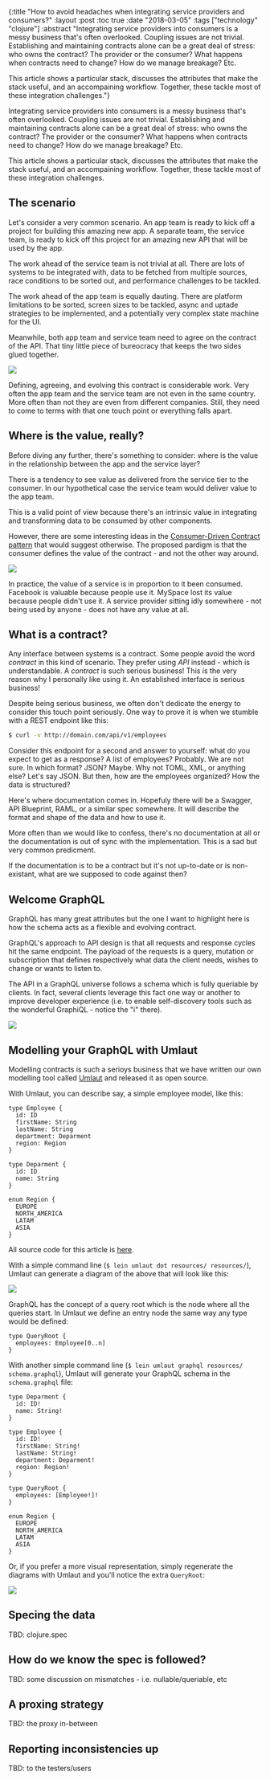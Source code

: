 {:title  "How to avoid headaches when integrating service providers and consumers?"
 :layout :post
 :toc    true
 :date   "2018-03-05"
 :tags   ["technology" "clojure"]
 :abstract "Integrating service providers into consumers is a messy business that's often overlooked. Coupling issues are not trivial. Establishing and maintaining contracts alone can be a great deal of stress: who owns the contract? The provider or the consumer? What happens when contracts need to change? How do we manage breakage? Etc.

This article shows a particular stack, discusses the attributes that make the stack useful, and an accompaining workflow. Together, these tackle most of these integration challenges."}

Integrating service providers into consumers is a messy business that's often overlooked. Coupling issues are not trivial. Establishing and maintaining contracts alone can be a great deal of stress: who owns the contract? The provider or the consumer? What happens when contracts need to change? How do we manage breakage? Etc.

This article shows a particular stack, discusses the attributes that make the stack useful, and an accompaining workflow. Together, these tackle most of these integration challenges.


## The scenario

Let's consider a very common scenario. An app team is ready to kick off a project for building this amazing new app. A separate team, the service team, is ready to kick off this project for an amazing new API that will be used by the app.

The work ahead of the service team is not trivial at all. There are lots of systems to be integrated with, data to be fetched from multiple sources, race conditions to be sorted out, and performance challenges to be tackled.

The work ahead of the app team is equally dauting. There are platform limitations to be sorted, screen sizes to be tackled, async and uptade strategies to be implemented, and a potentially very complex state machine for the UI.

Meanwhile, both app team and service team need to agree on the contract of the API. That tiny little piece of bureocracy that keeps the two sides glued together.

![](setup.png)

Defining, agreeing, and evolving this contract is considerable work. Very often the app team and the service team are not even in the same country. More often than not they are even from different companies. Still, they need to come to terms with that one touch point or everything falls apart.


## Where is the value, really?

Before diving any further, there's something to consider: where is the value in the relationship between the app and the service layer?

There is a tendency to see value as delivered from the service tier to the consumer. In our hypothetical case the service team would deliver value to the app team.

This is a valid point of view because there's an intrinsic value in integrating and transforming data to be consumed by other components.

However, there are some interesting ideas in the [Consumer-Driven Contract pattern](https://www.martinfowler.com/articles/consumerDrivenContracts.html) that would suggest otherwise. The proposed pardigm is that the consumer defines the value of the contract - and not the other way around.

![](value.png)

In practice, the value of a service is in proportion to it been consumed. Facebook is valuable because people use it. MySpace lost its value because people didn't use it. A service provider sitting idly somewhere - not being used by anyone - does not have any value at all.


## What is a contract?

Any interface between systems is a contract. Some people avoid the word _contract_ in this kind of scenario. They prefer using _API_ instead - which is understandable. A _contract_ is such serious business! This is the very reason why I personally like using it. An established interface is serious business!

Despite being serious business, we often don't dedicate the energy to consider this touch point seriously. One way to prove it is when we stumble with a REST endpoint like this:

```bash
$ curl -v http://domain.com/api/v1/employees
```

Consider this endpoint for a second and answer to yourself: what do you expect to get as a response? A list of employees? Probably. We are not sure. In which format? JSON? Maybe. Why not TOML, XML, or anything else? Let's say JSON. But then, how are the employees organized? How the data is structured?

Here's where documentation comes in. Hopefuly there will be a Swagger, API Blueprint, RAML, or a similar spec somewhere. It will describe the format and shape of the data and how to use it.

More often than we would like to confess, there's no documentation at all or the documentation is out of sync with the implementation. This is a sad but very common predicment.

If the documentation is to be a contract but it's not up-to-date or is non-existant, what are we supposed to code against then?

## Welcome GraphQL

GraphQL has many great attributes but the one I want to highlight here is how the schema acts as a flexible and evolving contract.

GraphQL's approach to API design is that all requests and response cycles hit the same endpoint. The payload of the requests is a query, mutation or subscription that defines respectively what data the client needs, wishes to change or wants to listen to.

The API in a GraphQL universe follows a schema which is fully queriable by clients. In fact, several clients leverage this fact one way or another to improve developer experience (i.e. to enable self-discovery tools such as the wonderful GraphiQL - notice the "i" there).

![](graphql-primer.png)

## Modelling your GraphQL with Umlaut

Modelling contracts is such a serioys business that we have written our own modelling tool called [Umlaut](https://github.com/workco/umlaut) and released it as open source.

With Umlaut, you can describe say, a simple employee model, like this:

```text
type Employee {
  id: ID
  firstName: String
  lastName: String
  department: Deparment
  region: Region
}

type Deparment {
  id: ID
  name: String
}

enum Region {
  EUROPE
  NORTH_AMERICA
  LATAM
  ASIA
}
```

All source code for this article is [here](https://github.com/luchiniatwork/employees).

With a simple command line (`$ lein umlaut dot resources/ resources/`), Umlaut can generate a diagram of the above that will look like this:

![](employees-simple.png)

GraphQL has the concept of a query root which is the node where all the queries start. In Umlaut we define an entry node the same way any type would be defined:

```text
type QueryRoot {
  employees: Employee[0..n]
}
```

With another simple command line (`$ lein umlaut graphql resources/ schema.graphql`), Umlaut will generate your GraphQL schema in the `schema.graphql` file:

```text
type Deparment {
  id: ID!
  name: String!
}

type Employee {
  id: ID!
  firstName: String!
  lastName: String!
  department: Deparment!
  region: Region!
}

type QueryRoot {
  employees: [Employee!]!
}

enum Region {
  EUROPE
  NORTH_AMERICA
  LATAM
  ASIA
}
```

Or, if you prefer a more visual representation, simply regenerate the diagrams with Umlaut and you'll notice the extra `QueryRoot`:

![](employees-query.png)

## Specing the data



TBD: clojure.spec

## How do we know the spec is followed?

TBD: some discussion on mismatches - i.e. nullable/queriable, etc

## A proxing strategy

TBD: the proxy in-between

## Reporting inconsistencies up

TBD: to the testers/users

